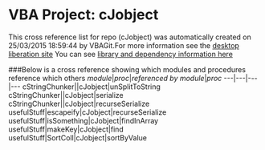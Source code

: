 # VBA Project: cJobject
This cross reference list for repo (cJobject) was automatically created on 25/03/2015 18:59:44 by VBAGit.For more information see the [desktop liberation site](http://ramblings.mcpher.com/Home/excelquirks/drivesdk/gettinggithubready "desktop liberation")
You can see [library and dependency information here](dependencies.md)

###Below is a cross reference showing which modules and procedures reference which others
*module*|*proc*|*referenced by module*|*proc*
---|---|---|---
cStringChunker||cJobject|unSplitToString
cStringChunker||cJobject|serialize
cStringChunker||cJobject|recurseSerialize
usefulStuff|escapeify|cJobject|recurseSerialize
usefulStuff|isSomething|cJobject|findInArray
usefulStuff|makeKey|cJobject|find
usefulStuff|SortColl|cJobject|sortByValue
